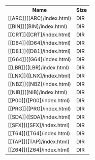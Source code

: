 <table>
<tr><th>Name</th><th>Size</th></tr>
<tr><td>
[[ARC]]([ARC]/index.html)
</td><td>DIR</td></tr>
<tr><td>
[[BIN]]([BIN]/index.html)
</td><td>DIR</td></tr>
<tr><td>
[[CRT]]([CRT]/index.html)
</td><td>DIR</td></tr>
<tr><td>
[[D64]]([D64]/index.html)
</td><td>DIR</td></tr>
<tr><td>
[[D81]]([D81]/index.html)
</td><td>DIR</td></tr>
<tr><td>
[[G64]]([G64]/index.html)
</td><td>DIR</td></tr>
<tr><td>
[[LBR]]([LBR]/index.html)
</td><td>DIR</td></tr>
<tr><td>
[[LNX]]([LNX]/index.html)
</td><td>DIR</td></tr>
<tr><td>
[[NBZ]]([NBZ]/index.html)
</td><td>DIR</td></tr>
<tr><td>
[[NIB]]([NIB]/index.html)
</td><td>DIR</td></tr>
<tr><td>
[[P00]]([P00]/index.html)
</td><td>DIR</td></tr>
<tr><td>
[[PRG]]([PRG]/index.html)
</td><td>DIR</td></tr>
<tr><td>
[[SDA]]([SDA]/index.html)
</td><td>DIR</td></tr>
<tr><td>
[[SFX]]([SFX]/index.html)
</td><td>DIR</td></tr>
<tr><td>
[[T64]]([T64]/index.html)
</td><td>DIR</td></tr>
<tr><td>
[[TAP]]([TAP]/index.html)
</td><td>DIR</td></tr>
<tr><td>
[[Z64]]([Z64]/index.html)
</td><td>DIR</td></tr>
</table>

